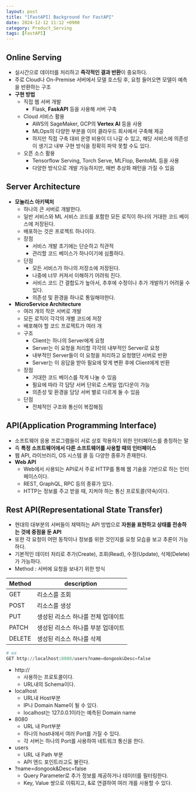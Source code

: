 ```yaml
---
layout: post
title: "[FastAPI] Background For FastAPI"
date: 2024-12-12 11:12 +0900
category: Product_Serving
tags: [FastAPI]
---
```

## Online Serving

- 실시간으로 데이터를 처리하고 **즉각적인 결과 반환**이 중요하다.
- 주로 Cloud나 On-Premise 서버에서 모델 호스팅 후, 요청 들어오면 모델이 예측을 반환하는 구조
- **구현 방법**
    - 직접 웹 서버 개발
        - Flask, **FaskAPI** 등을 사용해 서버 구축
    - Cloud 서비스 활용
        - AWS의 SageMaker, GCP의 **Vertex AI** 등을 사용
        - MLOps의 다양한 부분을 이미 클라우드 회사에서 구축해 제공
        - 하지만 직접 구축 대비 운영 비용이 더 나갈 수 있고, 해당 서비스에 의존성이 생기고 내부 구현 방식을 정확히 파악 못할 수도 있다.
    - 오픈 소스 활용
        - Tensorflow Serving, Torch Serve, MLFlop, BentoML 등을 사용
        - 다양한 방식으로 개발 가능하지만, 매번 추상화 패턴을 가질 수 있음

## Server Architecture

- **모놀리스 아키텍처**
    - 하나의 큰 서버로 개발한다.
    - 일반 서비스와 ML 서비스 코드를 포함한 모든 로직이 하나의 거대한 코드 베이스에 저장된다.
    - 배포하는 것은 프로젝트 하나이다.
    - 장점
        - 서비스 개발 초기에는 단순하고 직관적
        - 관리할 코드 베이스가 하나이기에 심플하다.
    - 단점
        - 모든 서비스가 하나의 저장소에 저장된다.
        - 나중에 너무 커져서 이해하기 어려워 진다.
        - 서비스 코드 간 결합도가 높아서, 추후에 수정이나 추가 개발하기 어려울 수 있다.
        - 의존성 및 환경을 하나로 통일해야한다.
- **MicroService Architecture**
    - 여러 개의 작은 서버로 개발
    - 모든 로직이 각각의 개별 코드에 저장
    - 배포해야 할 코드 프로젝트가 여러 개
    - 구조
        - Client는 하나의 Server에게 요청
        - Server는 이 요청을 처리할 각각의 내부적인 Server로 요청
        - 내부적인 Server들이 이 요청을 처리하고 요청했던 서버로 반환
        - Server는 이 응답을 받아 필요에 맞게 변환 후에 Client에게 반환
    - 장점
        - 거대한 코드 베이스를 작게 나눌 수 있음
        - 필요에 따라 각 담당 서버 단위로 스케일 업/다운이 가능
        - 의존성 및 환경을 담당 서버 별로 다르게 둘 수 있음
    - 단점
        - 전체적인 구조와 통신이 복잡해짐

## API(Application Programming Interface)

- 소프트웨어 응용 프로그램들이 서로 상호 작용하기 위한 인터페이스를 총칭하는 말
- 즉 **특정 소프트웨어에서 다른 소프트웨어를 사용할 때의 인터페이스**
- 웹 API, 라이브러리, OS 시스템 콜 등 다양한 종류가 존재한다.
- **Web API**
    - Web에서 사용되는 API로서 주로 HTTP를 통해 웹 기술을 기반으로 하는 인터페이스이다.
    - REST, GraphQL, RPC 등의 종류가 있다.
    - HTTP는 정보를 주고 받을 때, 지켜야 하는 통신 프로토콜(약속)이다.

## Rest API(Representational State Transfer)

- 현대의 대부분의 서버들이 채택하는 API 방법으로 **자원을 표현하고 상태를 전송하는 것에 중점을 둔 API**
- 또한 각 요청이 어떤 동작이나 정보를 위한 것인지를 요청 모습을 보고 추론이 가능하다.
- 기본적인 데이터 처리로 추가(Create), 조회(Read), 수정(Update), 삭제(Delete)가 가능하다.
- Method : 서버에 요청을 보내기 위한 방식

| Method | description |
| --- | --- |
| GET | 리소스를 조회 |
| POST | 리소스를 생성 |
| PUT | 생성된 리소스 하나를 전체 업데이트 |
| PATCH | 생성된 리소스 하나를 부분 업데이트 |
| DELETE | 생성된 리소스 하나를 삭제 |

```python
# ex
GET http://localhost:8080/users?name=dongook&Desc=false
```

- http://
    - 사용하는 프로토콜이다.
    - URL내의 Schema이다.
- localhost
    - URL내 Host부분
    - IP나 Domain Name이 될 수 있다.
    - localhost는 127.0.0.1이라는 예측된 Domain name
- 8080
    - URL 내 Port부분
    - 하나의 host내에서 여러 Port를 가질 수 있다.
    - 각 서버는 하나의 Port를 사용하여 네트워크 통신을 한다.
- users
    - URL 내 Path 부분
    - API 엔드 포인트라고도 불린다.
- ?name=dongook&Desc=false
    - Query Parameter로 추가 정보를 제공하거나 데이터를 필터링한다.
    - Key, Value 쌍으로 이뤄지고, &로 연결하여 여러 개를 사용할 수 있다.
